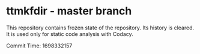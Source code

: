 # ttmkfdir - master branch

This repository contains frozen state of the repository.
Its history is cleared. It is used only for static code
analysis with Codacy.

Commit Time: 1698332157